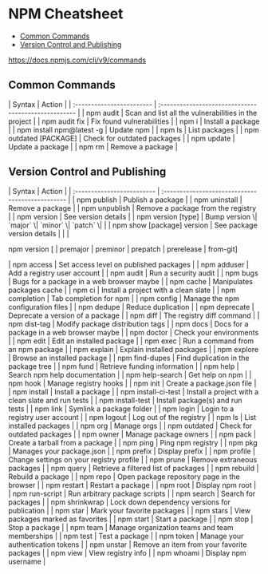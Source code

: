 # NPM Cheatsheet

<!-- TOC -->

- [Common Commands](#common-commands)
- [Version Control and Publishing](#version-control-and-publishing)

<!-- /TOC -->
https://docs.npmjs.com/cli/v9/commands

<a id="markdown-common-commands" name="common-commands"></a>

## Common Commands
<div class="code-first-col"></div>
| Syntax                    | Action                                               |
| :------------------------ | :--------------------------------------------------- |
| npm audit                 | Scan and list all the vulnerabilities in the project |
| npm audit fix             | Fix found vulnerabilities                            |
| npm i <package>           | Install a package                                    |
| npm install npm@latest -g | Update npm                                           |
| npm ls                    | List packages                                        |
| npm outdated [PACKAGE]    | Check for outdated packages                          |
| npm update <package>      | Update a package                                     |
| npm rm                    | Remove a package                                     |

<a id="markdown-version-control-and-publishing" name="version-control-and-publishing"></a>

## Version Control and Publishing
<div class="code-first-col"></div>
| Syntax                     | Action                                           |
| :------------------------- | :----------------------------------------------- |
| npm publish                | Publish a package                                |
| npm uninstall              | Remove a package                                 |
| npm unpublish              | Remove a package from the registry               |
| npm version                | See version details                              |
| npm version [type]         | Bump version \| `major` \| `minor` \| `patch` \| |
| npm show [package] version | See package version details                              |
|                            |


npm version [<newversion> |  premajor \| preminor \| prepatch \| prerelease \| from-git]


| npm access                | Set access level on published packages               |
| npm adduser               | Add a registry user account                          |
| npm audit                 | Run a security audit                                 |
| npm bugs                  | Bugs for a package in a web browser maybe            |
| npm cache                 | Manipulates packages cache                           |
| npm ci                    | Install a project with a clean slate                 |
| npm completion            | Tab completion for npm                               |
| npm config                | Manage the npm configuration files                   |
| npm dedupe                | Reduce duplication                                   |
| npm deprecate             | Deprecate a version of a package                     |
| npm diff                  | The registry diff command                            |
| npm dist-tag              | Modify package distribution tags                     |
| npm docs                  | Docs for a package in a web browser maybe            |
| npm doctor                | Check your environments                              |
| npm edit                  | Edit an installed package                            |
| npm exec                  | Run a command from an npm package                    |
| npm explain               | Explain installed packages                           |
| npm explore               | Browse an installed package                          |
| npm find-dupes            | Find duplication in the package tree                 |
| npm fund                  | Retrieve funding information                         |
| npm help                  | Search npm help documentation                        |
| npm help-search           | Get help on npm                                      |
| npm hook                  | Manage registry hooks                                |
| npm init                  | Create a package.json file                           |
| npm install               | Install a package                                    |
| npm install-ci-test       | Install a project with a clean slate and run tests   |
| npm install-test          | Install package(s) and run tests                     |
| npm link                  | Symlink a package folder                             |
| npm login                 | Login to a registry user account                     |
| npm logout                | Log out of the registry                              |
| npm ls                    | List installed packages                              |
| npm org                   | Manage orgs                                          |
| npm outdated              | Check for outdated packages                          |
| npm owner                 | Manage package owners                                |
| npm pack                  | Create a tarball from a package                      |
| npm ping                  | Ping npm registry                                    |
| npm pkg                   | Manages your package.json                            |
| npm prefix                | Display prefix                                       |
| npm profile               | Change settings on your registry profile             |
| npm prune                 | Remove extraneous packages                           |
| npm query                 | Retrieve a filtered list of packages                 |
| npm rebuild               | Rebuild a package                                    |
| npm repo                  | Open package repository page in the browser          |
| npm restart               | Restart a package                                    |
| npm root                  | Display npm root                                     |
| npm run-script            | Run arbitrary package scripts                        |
| npm search                | Search for packages                                  |
| npm shrinkwrap            | Lock down dependency versions for publication        |
| npm star                  | Mark your favorite packages                          |
| npm stars                 | View packages marked as favorites                    |
| npm start                 | Start a package                                      |
| npm stop                  | Stop a package                                       |
| npm team                  | Manage organization teams and team memberships       |
| npm test                  | Test a package                                       |
| npm token                 | Manage your authentication tokens                    |
| npm unstar                | Remove an item from your favorite packages           |
| npm view                  | View registry info                                   |
| npm whoami                | Display npm username                                 |

